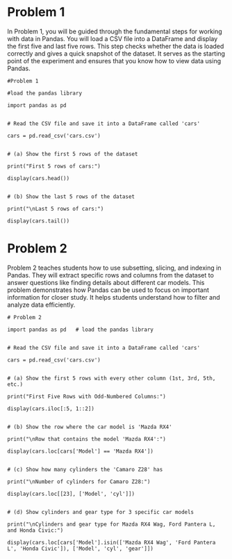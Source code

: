 # Problem 1
In Problem 1, you will be guided through the fundamental steps for working with data in Pandas. You will load a CSV file into a DataFrame and display the first five and last five rows. This step checks whether the data is loaded correctly and gives a quick snapshot of the dataset. It serves as the starting point of the experiment and ensures that you know how to view data using Pandas.

	#Problem 1

	#load the pandas library
 
	import pandas as pd   


	# Read the CSV file and save it into a DataFrame called 'cars'
 
	cars = pd.read_csv('cars.csv')


	# (a) Show the first 5 rows of the dataset
 
	print("First 5 rows of cars:")
 
	display(cars.head())
 

	# (b) Show the last 5 rows of the dataset
 
	print("\nLast 5 rows of cars:")
 
	display(cars.tail())

# Problem 2
Problem 2 teaches students how to use subsetting, slicing, and indexing in Pandas. They will extract specific rows and columns from the dataset to answer questions like finding details about different car models. This problem demonstrates how Pandas can be used to focus on important information for closer study. It helps students understand how to filter and analyze data efficiently.

	# Problem 2
 
	import pandas as pd   # load the pandas library


	# Read the CSV file and save it into a DataFrame called 'cars'
 
	cars = pd.read_csv('cars.csv')


	# (a) Show the first 5 rows with every other column (1st, 3rd, 5th, etc.)
 
	print("First Five Rows with Odd-Numbered Columns:")
 
	display(cars.iloc[:5, 1::2])
 

	# (b) Show the row where the car model is 'Mazda RX4'
 
	print("\nRow that contains the model 'Mazda RX4':")
 
	display(cars.loc[cars['Model'] == 'Mazda RX4'])


	# (c) Show how many cylinders the 'Camaro Z28' has
 
	print("\nNumber of cylinders for Camaro Z28:")
 
	display(cars.loc[[23], ['Model', 'cyl']])


	# (d) Show cylinders and gear type for 3 specific car models
 
	print("\nCylinders and gear type for Mazda RX4 Wag, Ford Pantera L, and Honda Civic:")
 
	display(cars.loc[cars['Model'].isin(['Mazda RX4 Wag', 'Ford Pantera L', 'Honda Civic']), ['Model', 'cyl', 'gear']])
